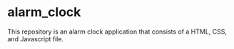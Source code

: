 # alarm_clock

This repository is an alarm clock application that consists of a HTML, CSS, and Javascript file.
